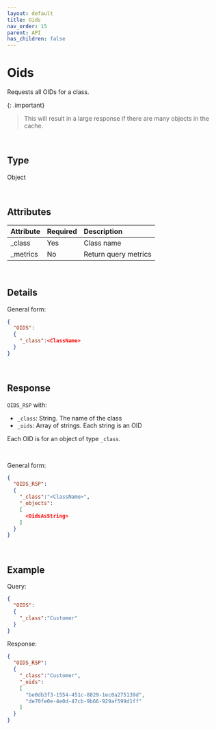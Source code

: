 ```yaml
---
layout: default
title: Oids
nav_order: 15
parent: API
has_children: false
---
```


# Oids
Requests all OIDs for a class.

{: .important}
> This will result in a large response if there are many objects in the cache.


<br/>


## Type
Object

<br/>

## Attributes

| Attribute | Required  | Description      |
|:-----     |:---       |:-------               |
| _class    | Yes       | Class name  |
| _metrics  | No        | Return query metrics  |

<br/>

## Details

General form:

```json
{
  "OIDS":
  {
    "_class":<ClassName>
  }
}
```

<br/>

## Response
`OIDS_RSP` with:

- `_class`: String. The name of the class
- `_oids`: Array of strings. Each string is an OID

Each OID is for an object of type `_class`.

<br/>

General form:

```json
{
  "OIDS_RSP":
  {
    "_class":"<ClassName>",
    "_objects":
    [
      <OidsAsString>
    ]
  }
}
```

<br/>

## Example

Query:

```json
{
  "OIDS":
  {
    "_class":"Customer"
  }
}
```

Response:

```json
{
  "OIDS_RSP":
  {
    "_class":"Customer",
    "_oids":
    [
      "be0db3f3-1554-451c-8829-1ec0a275139d",
      "de70fe0e-4e0d-47cb-9b66-929af599d1ff"
    ]
  }
}
```
